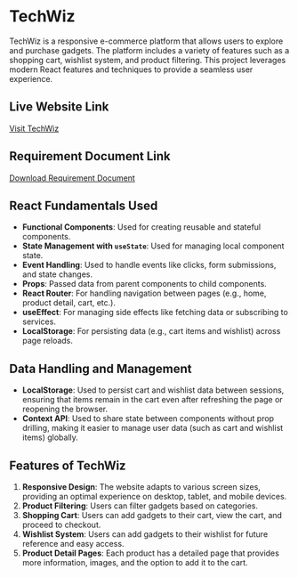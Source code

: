 # TechWiz

TechWiz is a responsive e-commerce platform that allows users to explore and purchase gadgets. The platform includes a variety of features such as a shopping cart, wishlist system, and product filtering. This project leverages modern React features and techniques to provide a seamless user experience.

## Live Website Link

[Visit TechWiz](https://tech-wizz.netlify.app)

## Requirement Document Link

[Download Requirement Document](https://github.com/ProgrammingHero1/B10-A8-gadget-heaven/blob/main/Batch-10_Assignment-08-.pdf)

## React Fundamentals Used

- **Functional Components**: Used for creating reusable and stateful components.
- **State Management with `useState`**: Used for managing local component state.
- **Event Handling**: Used to handle events like clicks, form submissions, and state changes.
- **Props**: Passed data from parent components to child components.
- **React Router**: For handling navigation between pages (e.g., home, product detail, cart, etc.).
- **useEffect**: For managing side effects like fetching data or subscribing to services.
- **LocalStorage**: For persisting data (e.g., cart items and wishlist) across page reloads.

## Data Handling and Management

- **LocalStorage**: Used to persist cart and wishlist data between sessions, ensuring that items remain in the cart even after refreshing the page or reopening the browser.
- **Context API**: Used to share state between components without prop drilling, making it easier to manage user data (such as cart and wishlist items) globally.

## Features of TechWiz

1. **Responsive Design**: The website adapts to various screen sizes, providing an optimal experience on desktop, tablet, and mobile devices.
2. **Product Filtering**: Users can filter gadgets based on categories.
3. **Shopping Cart**: Users can add gadgets to their cart, view the cart, and proceed to checkout.
4. **Wishlist System**: Users can add gadgets to their wishlist for future reference and easy access.
5. **Product Detail Pages**: Each product has a detailed page that provides more information, images, and the option to add it to the cart.

